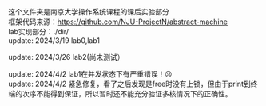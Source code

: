 这个文件夹是南京大学操作系统课程的课后实验部分  
框架代码来源：https://github.com/NJU-ProjectN/abstract-machine  
lab实现部分：./dir/  
update: 2024/3/19 lab0,lab1  

update: 2024/3/26 lab2(尚未测试）  

update: 2024/4/2  lab1在并发状态下有严重错误！😢  
update: 2024/4/2  紧急修复，看了之后发现是free时没有上锁，但由于print到终端的次序不能得到保证，所以暂时还不能充分验证多核情况下的正确性。  



